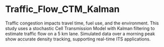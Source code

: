 # Traffic_Flow_CTM_Kalman
Traffic congestion impacts travel time, fuel use, and the environment. This study uses a stochastic Cell Transmission Model with Kalman filtering to estimate traffic flow on a 5 km lane. Simulated data over a morning peak show accurate density tracking, supporting real-time ITS applications.
